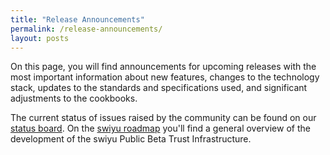 ```yaml
---
title: "Release Announcements"
permalink: /release-announcements/
layout: posts
---
```


On this page, you will find announcements for upcoming releases with the most important information about new features, changes to the technology stack, updates to the standards and specifications used, and significant adjustments to the cookbooks.

The current status of issues raised by the community can be found on our [status board](https://github.com/orgs/swiyu-admin-ch/projects/2). On the [swiyu roadmap](https://github.com/orgs/swiyu-admin-ch/projects/1) you'll find a general overview of the development of the swiyu Public Beta Trust Infrastructure. 
